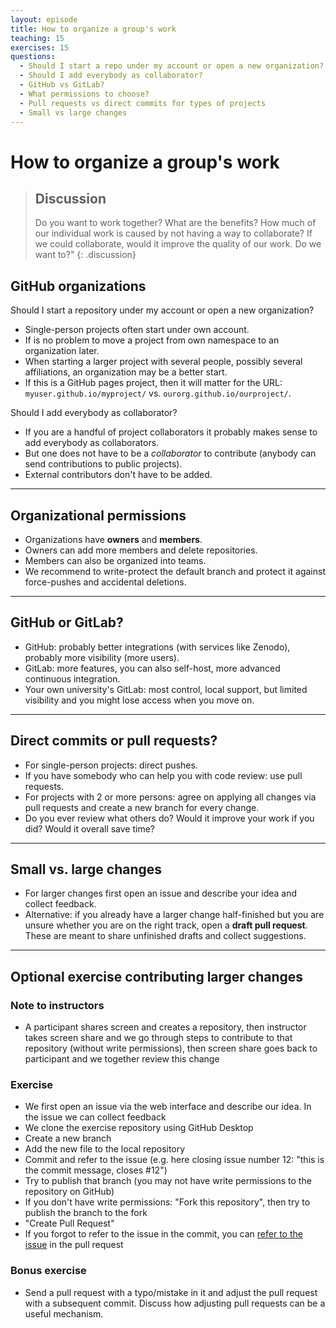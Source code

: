 ```yaml
---
layout: episode
title: How to organize a group's work
teaching: 15
exercises: 15
questions:
  - Should I start a repo under my account or open a new organization?
  - Should I add everybody as collaborator?
  - GitHub vs GitLab?
  - What permissions to choose?
  - Pull requests vs direct commits for types of projects
  - Small vs large changes
---
```


# How to organize a group's work

> ## Discussion
>
> Do you want to work together? What are the benefits? How much of our
> individual work is caused by not having a way to collaborate? If we could
> collaborate, would it improve the quality of our work. Do we want to?"
{: .discussion}


## GitHub organizations

Should I start a repository under my account or open a new organization?
- Single-person projects often start under own account.
- If is no problem to move a project from own namespace to an organization later.
- When starting a larger project with several people, possibly several affiliations, an organization may be a better start.
- If this is a GitHub pages project, then it will matter for the URL:
  `myuser.github.io/myproject/` vs. `ourorg.github.io/ourproject/`.

Should I add everybody as collaborator?
- If you are a handful of project collaborators it probably makes sense to add everybody as collaborators.
- But one does not have to be a *collaborator* to contribute (anybody can send contributions to public projects).
- External contributors don't have to be added.

---

## Organizational permissions

- Organizations have **owners** and **members**.
- Owners can add more members and delete repositories.
- Members can also be organized into teams.
- We recommend to write-protect the default branch and protect it against force-pushes and accidental deletions.

---

## GitHub or GitLab?

- GitHub: probably better integrations (with services like Zenodo), probably more visibility (more users).
- GitLab: more features, you can also self-host, more advanced continuous integration.
- Your own university's GitLab: most control, local support, but limited visibility and you might lose access when you move on.

---

## Direct commits or pull requests?

- For single-person projects: direct pushes.
- If you have somebody who can help you with code review: use pull requests.
- For projects with 2 or more persons: agree on applying all changes via pull requests
  and create a new branch for every change.
- Do you ever review what others do? Would it improve your work if you did?
  Would it overall save time?

---

## Small vs. large changes

- For larger changes first open an issue and describe your idea and collect feedback.
- Alternative: if you already have a larger change half-finished but you are unsure whether you are on the right
  track, open a **draft pull request**. These are meant to share unfinished drafts and collect suggestions.

---

## Optional exercise contributing larger changes

### Note to instructors

- A participant shares screen and creates a repository, then instructor takes screen share and
  we go through steps to contribute to that repository (without write permissions), then
  screen share goes back to participant and we together review this change


### Exercise

- We first open an issue via the web interface
  and describe our idea. In the issue we can collect feedback
- We clone the exercise repository using GitHub Desktop
- Create a new branch
- Add the new file to the local repository
- Commit and refer to the issue (e.g. here closing issue number 12: "this is the commit message, closes #12")
- Try to publish that branch (you may not have write permissions to the repository on GitHub)
- If you don't have write permissions: "Fork this repository", then try to publish the branch to the fork
- "Create Pull Request"
- If you forgot to refer to the issue in the commit, you can [refer to the issue](https://help.github.com/en/github/managing-your-work-on-github/linking-a-pull-request-to-an-issue) in the pull request


### Bonus exercise

- Send a pull request with a typo/mistake in it and adjust the pull request with a subsequent commit. Discuss
  how adjusting pull requests can be a useful mechanism.
